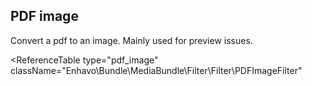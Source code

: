 ## PDF image

Convert a pdf to an image. Mainly used for preview issues.

<ReferenceTable
type="pdf_image"
className="Enhavo\Bundle\MediaBundle\Filter\Filter\PDFImageFilter"
>
</ReferenceTable>

